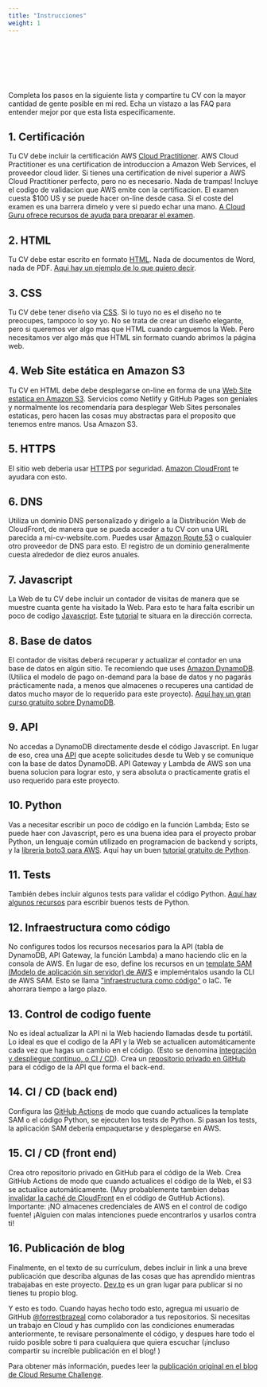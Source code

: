 ```yaml
---
title: "Instrucciones"
weight: 1
---
```


<br>
<br>
<br>
<br>
<br>

Completa los pasos en la siguiente lista y compartire tu CV con la mayor cantidad de gente posible en mi red. Echa un vistazo a las FAQ para entender mejor por que esta lista especificamente.

## 1. Certificación

  Tu CV debe incluir la certificación AWS [Cloud Practitioner](https://aws.amazon.com/es/certification/certified-cloud-practitioner/). AWS Cloud Practitioner es una certification de introduccion a Amazon Web Services, el proveedor cloud lider. Si tienes una certification de nivel superior a AWS Cloud Practitioner perfecto, pero no es necesario. Nada de trampas! Incluye el codigo de validacion que AWS emite con la certificacion. El examen cuesta $100 US y se puede hacer on-line desde casa. Si el coste del examen es una barrera dimelo y vere si puedo echar una mano. [A Cloud Guru ofrece recursos de ayuda para preparar el examen](https://acloud.guru/learn/aws-certified-cloud-practitioner).

## 2. HTML

  Tu CV debe estar escrito en formato [HTML](https://developer.mozilla.org/es/docs/Web/HTML). Nada de documentos de Word, nada de PDF. [Aqui hay un ejemplo de lo que quiero decir](https://codepen.io/emzarts/pen/OXzmym).

## 3. CSS

  Tu CV debe tener diseño via [CSS](https://www.w3schools.com/css/). Si lo tuyo no es el diseño no te preocupes, tampoco lo soy yo. No se trata de crear un diseño elegante, pero si queremos ver algo mas que HTML cuando carguemos la Web. Pero necesitamos ver algo más que HTML sin formato cuando abrimos la página web.

## 4. Web Site estática en Amazon S3

  Tu CV en HTML debe debe desplegarse on-line en forma de una [Web Site estatica en Amazon S3](https://docs.aws.amazon.com/es_es/AmazonS3/latest/dev/WebsiteHosting.html). Servicios como Netlify y GitHub Pages son geniales y normalmente los recomendaría para desplegar Web Sites personales estaticas, pero hacen las cosas muy abstractas para el proposito que tenemos entre manos. Usa Amazon S3.

## 5. HTTPS 

  El sitio web deberia usar [HTTPS](https://www.cloudflare.com/es-es/learning/ssl/what-is-ssl/) por seguridad. [Amazon CloudFront](https://aws.amazon.com/blogs/networking-and-content-delivery/amazon-s3-amazon-cloudfront-a-match-made-in-the-cloud/) te ayudara con esto.

## 6. DNS

  Utiliza un dominio DNS personalizado y dirigelo a la Distribución Web de CloudFront, de manera que se pueda acceder a tu CV con una URL parecida a mi-cv-website.com. Puedes usar [Amazon Route 53](https://aws.amazon.com/es/route53/) o cualquier otro proveedor de DNS para esto. El registro de un  dominio generalmente cuesta alrededor de diez euros anuales.

## 7. Javascript

  La Web de tu CV debe incluir un contador de visitas de manera que se muestre cuanta gente ha visitado la Web. Para esto te hara falta escribir un poco de codigo [Javascript](https://developer.mozilla.org/es/docs/Web/JavaScript). Este [tutorial](https://www.codecademy.com/learn/introduction-to-javascript) te situara en la dirección correcta.

## 8. Base de datos

  El contador de visitas deberá recuperar y actualizar el contador en una base de datos en algún sitio. Te recomiendo que uses [Amazon DynamoDB](https://aws.amazon.com/es/dynamodb/). (Utilica el modelo de pago on-demand para la base de datos y no pagarás prácticamente nada, a menos que almacenes o recuperes una cantidad de datos mucho mayor de lo requerido para este proyecto). [Aquí hay un gran curso gratuito sobre DynamoDB](https://linuxacademy.com/course/dynamo-db-deep-dive/).

## 9. API

  No accedas a DynamoDB directamente desde el código Javascript. En lugar de eso, crea una [API](https://medium.com/@perrysetgo/what-exactly-is-an-api-69f36968a41f) que acepte solicitudes desde tu Web y se comunique con la base de datos DynamoDB. API Gateway y Lambda de AWS son una buena solucion para lograr esto, y sera absoluta o practicamente gratis el uso requerido para este proyecto.

## 10. Python

  Vas a necesitar escribir un poco de código en la función Lambda; Esto se puede haer con Javascript, pero es una buena idea para el proyecto probar Python, un lenguaje común utilizado en programacion de backend y scripts, y la [libreria boto3 para AWS](https://boto3.amazonaws.com/v1/documentation/api/latest/index.html). Aquí hay un buen [tutorial gratuito de Python](https://www.learnpython.org/).

## 11. Tests

  También debes incluir algunos tests para validar el código Python. [Aquí hay algunos recursos](https://realpython.com/python-testing/) para escribir buenos tests de Python.

## 12. Infraestructura como código

  No configures todos los recursos necesarios para la API (tabla de DynamoDB, API Gateway, la función Lambda) a mano haciendo clic en la consola de AWS. En lugar de eso, define los recursos en un [template SAM (Modelo de aplicación sin servidor) de AWS](https://aws.amazon.com/es/serverless/sam/) e impleméntalos usando la CLI de AWS SAM. Esto se llama ["infraestructura como código"](https://www.hashicorp.com/resources/what-is-infrastructure-as-code/) o IaC. Te ahorrara tiempo a largo plazo.

## 13. Control de codigo fuente

  No es ideal actualizar la API ni la Web haciendo llamadas desde tu portátil. Lo ideal es que el codigo de la API y la Web se actualicen automáticamente cada vez que hagas un cambio en el código. (Esto se denomina [integración y despliegue continuo, o CI / CD](https://help.github.com/en/actions/building-and-testing-code-with-continuous-integration/about-continuous-integration)). Crea un [repositorio privado en GitHub](https://docs.github.com/es/github/creating-cloning-and-archiving-repositories/creating-a-new-repository) para el código de la API que forma el back-end.

## 14. CI / CD (back end)

  Configura las [GitHub Actions](https://docs.github.com/es/actions/getting-started-with-github-actions/about-github-actions) de modo que cuando actualices la template SAM o el código Python, se ejecuten los tests de Python. Si pasan los tests, la aplicación SAM debería empaquetarse y desplegarse en AWS.

## 15. CI / CD (front end)

  Crea otro repositorio privado en GitHub para el código de la Web. Crea GitHub Actions de modo que cuando actualices el código de la Web, el S3 se actualice automáticamente. (Muy probablemente tambien debas [invalidar la caché de CloudFront](https://docs.aws.amazon.com/es_es/AmazonCloudFront/latest/DeveloperGuide/Invalidation.html) en el código de GutHub Actions). Importante: ¡NO almacenes credenciales de AWS en el control de codigo fuente! ¡Alguien con malas intenciones puede encontrarlos y usarlos contra ti!

## 16. Publicación de blog

  Finalmente, en el texto de su currículum, debes incluir in link a una breve publicación que describa algunas de las cosas que has aprendido mientras trabajabas en este proyecto. [Dev.to](https://dev.to/) es un gran lugar para publicar si no tienes tu propio blog.

Y esto es todo. Cuando hayas hecho todo esto, agregua mi usuario de GitHub [@forrestbrazeal](https://github.com/forrestbrazeal) como colaborador a tus repositorios. Si necesitas un trabajo en Cloud y has cumplido con las condiciones enumeradas anteriormente, te revisare personalmente el código, y despues hare todo el ruido posible sobre ti para cualquiera que quiera escuchar (¡incluso compartir su increíble publicación en el blog! )

Para obtener más información, puedes leer la [publicación original en el blog de Cloud Resume Challenge](https://forrestbrazeal.com/2020/04/23/the-cloud-resume-challenge/).
